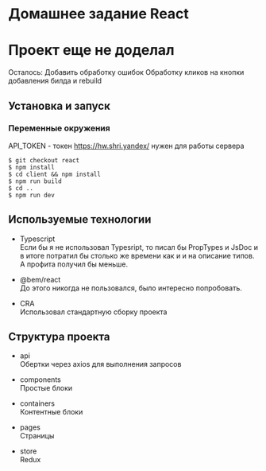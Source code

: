 # Домашнее задание React
# Проект еще не доделал
Осталось: 
Добавить обработку ошибок
Обработку кликов на кнопки добавления билда и rebuild

## Установка и запуск

### Переменные окружения

API_TOKEN - токен https://hw.shri.yandex/ нужен для работы сервера<br>

``` shell
$ git checkout react
$ npm install
$ cd client && npm install
$ npm run build
$ cd ..
$ npm run dev
```

## Используемые технологии 

- Typescript <br>
Если бы я не использовал Typesript, то писал бы PropTypes и JsDoc и в итоге потратил бы столько же времени как и и на описание типов. А профита получил бы меньше.

- @bem/react <br>
До этого никогда не пользовался, было интересно попробовать.

- CRA <br>
Использовал стандартную сборку проекта

## Структура проекта
 
- api <br>
Обертки через axios для выполнения запросов

- components <br>
Простые блоки

- containers <br>
Контентные блоки

- pages <br>
Страницы

- store <br>
Redux